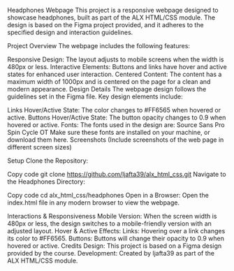 Headphones Webpage
This project is a responsive webpage designed to showcase headphones, built as part of the ALX HTML/CSS module. The design is based on the Figma project provided, and it adheres to the specified design and interaction guidelines.

Project Overview
The webpage includes the following features:

Responsive Design: The layout adjusts to mobile screens when the width is 480px or less.
Interactive Elements: Buttons and links have hover and active states for enhanced user interaction.
Centered Content: The content has a maximum width of 1000px and is centered on the page for a clean and modern appearance.
Design Details
The webpage design follows the guidelines set in the Figma file. Key design elements include:

Links Hover/Active State: The color changes to #FF6565 when hovered or active.
Buttons Hover/Active State: The button opacity changes to 0.9 when hovered or active.
Fonts: The fonts used in the design are:
Source Sans Pro
Spin Cycle OT Make sure these fonts are installed on your machine, or download them here.
Screenshots
(Include screenshots of the web page in different screen sizes)

Setup
Clone the Repository:

Copy code
git clone https://github.com/ljafta39/alx_html_css.git
Navigate to the Headphones Directory:

Copy code
cd alx_html_css/headphones
Open in a Browser: Open the index.html file in any modern browser to view the webpage.

Interactions & Responsiveness
Mobile Version: When the screen width is 480px or less, the design switches to a mobile-friendly version with an adjusted layout.
Hover & Active Effects:
Links: Hovering over a link changes its color to #FF6565.
Buttons: Buttons will change their opacity to 0.9 when hovered or active.
Credits
Design: This project is based on a Figma design provided by the course.
Development: Created by ljafta39 as part of the ALX HTML/CSS module.